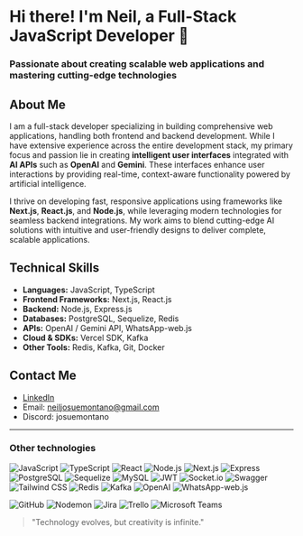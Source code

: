 # Hi there! I'm Neil, a Full-Stack JavaScript Developer 👋

### Passionate about creating scalable web applications and mastering cutting-edge technologies

## About Me
I am a full-stack developer specializing in building comprehensive web applications, handling both frontend and backend development. While I have extensive experience across the entire development stack, my primary focus and passion lie in creating **intelligent user interfaces** integrated with **AI APIs** such as **OpenAI** and **Gemini**. These interfaces enhance user interactions by providing real-time, context-aware functionality powered by artificial intelligence. 

I thrive on developing fast, responsive applications using frameworks like **Next.js**, **React.js**, and **Node.js**, while leveraging modern technologies for seamless backend integrations. My work aims to blend cutting-edge AI solutions with intuitive and user-friendly designs to deliver complete, scalable applications.

## Technical Skills
- **Languages:** JavaScript, TypeScript
- **Frontend Frameworks:** Next.js, React.js
- **Backend:** Node.js, Express.js
- **Databases:** PostgreSQL, Sequelize, Redis
- **APIs:** OpenAI / Gemini API, WhatsApp-web.js
- **Cloud & SDKs:** Vercel SDK, Kafka
- **Other Tools:** Redis, Kafka, Git, Docker

## Contact Me
- [LinkedIn]((https://www.linkedin.com/in/neil-montaño/))
- Email: neiljosuemontano@gmail.com
- Discord: josuemontano

---

### Other technologies

![JavaScript](https://img.shields.io/badge/JavaScript-F7DF1E?style=for-the-badge&logo=javascript&logoColor=black)
![TypeScript](https://img.shields.io/badge/TypeScript-3178C6?style=for-the-badge&logo=typescript&logoColor=white)
![React](https://img.shields.io/badge/React-61DAFB?style=for-the-badge&logo=react&logoColor=black)
![Node.js](https://img.shields.io/badge/Node.js-339933?style=for-the-badge&logo=nodedotjs&logoColor=white)
![Next.js](https://img.shields.io/badge/Next.js-000000?style=for-the-badge&logo=nextdotjs&logoColor=white)
![Express](https://img.shields.io/badge/Express-000000?style=for-the-badge&logo=express&logoColor=white)
![PostgreSQL](https://img.shields.io/badge/PostgreSQL-4169E1?style=for-the-badge&logo=postgresql&logoColor=white)
![Sequelize](https://img.shields.io/badge/Sequelize-52B0E7?style=for-the-badge&logo=sequelize&logoColor=white)
![MySQL](https://img.shields.io/badge/MySQL-4479A1?style=for-the-badge&logo=mysql&logoColor=white)
![JWT](https://img.shields.io/badge/JWT-000000?style=for-the-badge&logo=jsonwebtokens&logoColor=white)
![Socket.io](https://img.shields.io/badge/Socket.io-010101?style=for-the-badge&logo=socketdotio&logoColor=white)
![Swagger](https://img.shields.io/badge/Swagger-85EA2D?style=for-the-badge&logo=swagger&logoColor=black)
![Tailwind CSS](https://img.shields.io/badge/TailwindCSS-38B2AC?style=for-the-badge&logo=tailwindcss&logoColor=white)
![Redis](https://img.shields.io/badge/Redis-DC382D?style=for-the-badge&logo=redis&logoColor=white)
![Kafka](https://img.shields.io/badge/Kafka-231F20?style=for-the-badge&logo=apachekafka&logoColor=white)
![OpenAI](https://img.shields.io/badge/OpenAI-412991?style=for-the-badge&logo=openai&logoColor=white)
![WhatsApp-web.js](https://img.shields.io/badge/WhatsApp_Web.js-25D366?style=for-the-badge&logo=whatsapp&logoColor=white)

![GitHub](https://img.shields.io/badge/GitHub-181717?style=for-the-badge&logo=github&logoColor=white)
![Nodemon](https://img.shields.io/badge/Nodemon-76D04B?style=for-the-badge&logo=nodemon&logoColor=white)
![Jira](https://img.shields.io/badge/Jira-0052CC?style=for-the-badge&logo=jira&logoColor=white)
![Trello](https://img.shields.io/badge/Trello-0052CC?style=for-the-badge&logo=trello&logoColor=white)
![Microsoft Teams](https://img.shields.io/badge/Microsoft%20Teams-6264A7?style=for-the-badge&logo=microsoftteams&logoColor=white)


> "Technology evolves, but creativity is infinite."

